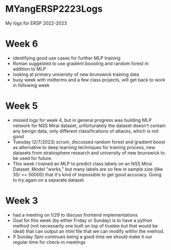 # MYangERSP2223Logs
My logs for ERSP 2022-2023

# Week 6
- identifying good use cases for further MLP training
- Roman suggested to use gradient boosting and random forest in addition to MLP
- looking at primary university of new brunswick training data
- busy week with midterms and a few class projects, will get back to work in following week

# Week 5
- missed logs for week 4, but in general progress was building MLP network for NSS Mirai dataset, unfortunately the dataset doesn't contain any benign data, only different classifications of attacks, which is not good
- Tuesday (2/7/2023) scrum, discussed random forest and gradient boost as alternative to deep learning techniques for training process, new datasets from stratosphere research and university of new brunswick to be used for future.
- This week I trained an MLP to predict class labels on an NSS Mirai Dataset. Model "works," but many labels are so few in sample size (like 35/ >= 50000) that it's kind of impossible to get good accuracy. Going to try again on a separate dataset.

# Week 3
- had a meeting on 1/29 to discuss frontend implementations
- Goal for this week (by either Friday or Sunday) is to have a python method (not necessarily one built on top of trustee but that would be ideal) that can output an html file that we can modify within the method. 
- If Sunday 3pm continues being a good time we should make it our regular time for check-in meetings
